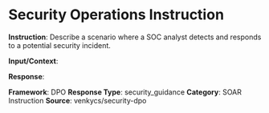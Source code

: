# Security Operations Instruction

**Instruction**: Describe a scenario where a SOC analyst detects and responds to a potential security incident.

**Input/Context**: 

**Response**: 

**Framework**: DPO
**Response Type**: security_guidance
**Category**: SOAR Instruction
**Source**: venkycs/security-dpo
